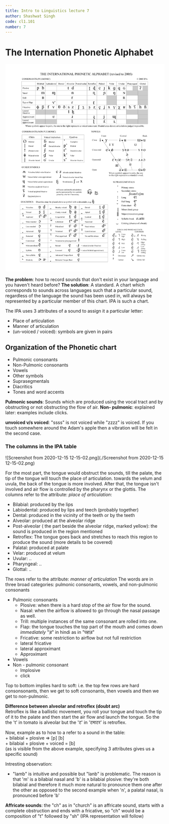 ```yaml
---
title: Intro to Linguistics lecture 7
author: Shashwat Singh
code: cl1.101
number: 7
---
```


# The Internation Phonetic Alphabet
![IPA2005_3000px.png](./itl_lec7_img1.png)

**The problem**: how to record sounds that don't exist in your language and you haven't heard before?
**The solution**: A standard. A chart which corresponds to sounds across languages such that a particular sound, regardless of the language the sound has been used in, will always be represented by a particular member of this chart. IPA is such a chart.

The IPA uses 3 attributes of a sound to assign it a particular letter:
- Place of articulation
- Manner of articulation
- (un-voiced / voiced): symbols are given in pairs

## Organization of the Phonetic chart
- Pulmonic consonants
- Non-Pulmonic consonants
- Vowels
- Other symbols
- Suprasegmentals 
- Diacritics 
- Tones and word accents


**Pulmonic sounds**: Sounds which are produced using the vocal tract and by obstructing or not obstructing the flow of air.
**Non- pulmonic**: explained later: examples include clicks. 

**unvoiced v/s voiced**: "ssss" is not voiced while "zzzz" is voiced. If you touch somewhere around the Adam's apple then a vibration will be felt in the second case.

### The columns in the IPA table

![Screenshot from 2020-12-15 12-15-02.png](./Screenshot from 2020-12-15 12-15-02.png)

For the most part, the tongue would obstruct the sounds, till the palate, the tip of the tongue will touch the place of articulation. towards the velum and uvula, the back of the tongue is more involved. After that, the tongue isn't involved and air flow is controlled by the pharynx or the glottis.
The columns refer to the attribute: *place of articulation*:
- Bilabial: produced by the lips
- Labiodental: produced by lips and teech (probably together)
- Dental: produced in the vicinity of the teeth or by the teeth
- Alveolar: produced at the alveolar ridge
- Post-alveolar ( the part beside the alveolar ridge, marked yellow): the sound is produced in the region mentioned
- Retroflex: The tongue goes back and stretches to reach this region to produce the sound (more details to be covered)
- Palatal: produced at palate
- Velar: produced at velum
- Uvular: ..
- Pharyngeal: .. 
- Glottal: ..


The rows refer to the attribute: *manner of articulation*
The words are in three broad categories: pulmonic consonants, vowels, and non-pulmonic consonants
- Pulmonic consonants
    - Plosive: when there is a hard stop of the air flow for the sound.
    - Nasal: when the airflow is allowed to go through the nasal passage as well.
    - Trill: multiple instances of the same consonant are rolled into one.
    - Flap: the tongue touches the top part of the mouth and comes down *immediately* "ड़" in hindi as in "पहाड़"
    - Fricative: some restriction to airflow but not full restriction
    - lateral fricative
    - lateral approximant
    - Approximant
- Vowels
- Non - pulmonic consonant
    - Implosive
    - click

Top to bottom implies hard to soft: i.e. the top few rows are hard consonsonants, then we get to soft consonants, then vowels and then we get to non-pulmonic.

**Difference between alveolar and retroflex (doubt arc)**  
Retroflex is like a ballistic movement, you roll your tongue and touch the tip of it to the palate and then start the air flow and launch the tongue. So the the 't' in tomato is alveolar but the 'ट' in 'टमाटर' is retroflex.


Now, example as to how to a refer to a sound in the table:    
    + bilabial + plosive => \[p\] \[b\]  
    +  bilabial + plosive + voiced = \[b\]  
(as is visible from the above example, specifying 3 attributes gives us a specific sound)

Intresting observation:  
- "lamb" is intuitive and possible but "lanb" is problematic. The reason is that 'm' is a bilabial nasal and 'b' is a bilabial plosive: they're both bilabial and therefore it much more natural to pronounce them one after the other as opposed to the second example when 'n', a palatal nasal, is pronounced before 'b'

**Affricate sounds**: the "ch" as in "church" is an affricate sound, starts with a complete obstruction and ends with a fricative, so "ch" would be a composition of "t" followed by "sh" (IPA representation will follow) 








